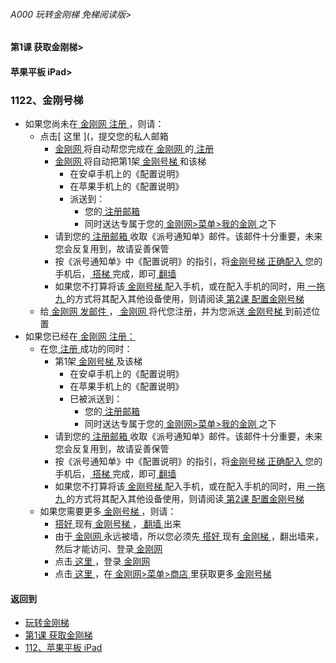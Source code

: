 ###### A000 玩转金刚梯 免梯阅读版>
#### 第1课 获取金刚梯>
#### 苹果平板 iPad>

### 1122、金刚号梯

- 如果您尚未在[ 金刚网 ](https://github.com/a2zitpro/web/blob/master/LadderFree/kkDictionary/kksitezh.md)[ 注册 ](https://github.com/a2zitpro/web/blob/master/LadderFree/kkDictionary/Registration.md)，则请：
  - 点击[ 这里 ](，提交您的私人邮箱
    - [ 金刚网 ](https://github.com/a2zitpro/web/blob/master/LadderFree/kkDictionary/kksitezh.md)将自动帮您完成在[ 金刚网 ](https://github.com/a2zitpro/web/blob/master/LadderFree/kkDictionary/kksitezh.md)的[ 注册 ](https://github.com/a2zitpro/web/blob/master/LadderFree/kkDictionary/Registration.md)
    - [ 金刚网 ](https://github.com/a2zitpro/web/blob/master/LadderFree/kkDictionary/kksitezh.md)将自动把第1架[ 金刚号梯 ](https://github.com/a2zitpro/web/blob/master/LadderFree/kkDictionary/kkG1Overview.md) 和该梯
      - 在安卓手机上的《配置说明》
      - 在苹果手机上的《配置说明》
      - 派送到：
        - 您的[ 注册邮箱 ](https://github.com/a2zitpro/web/blob/master/LadderFree/kkDictionary/RegistrationEmailaddressAtKksitezh.md)
        - 同时送达专属于您的[ 金刚网>菜单>我的金刚 ](https://www.atozitpro.net/zh/my-account/)之下
    - 请到您的[ 注册邮箱 ](https://github.com/a2zitpro/web/blob/master/LadderFree/kkDictionary/RegistrationEmailaddressAtKksitezh.md)收取《派号通知单》邮件。该邮件十分重要，未来您会反复用到，故请妥善保管
    - 按《派号通知单》中《配置说明》的指引，将[金刚号梯](https://github.com/a2zitpro/web/blob/master/LadderFree/kkDictionary/kkG1Overview.md)[ 正确配入 ](https://github.com/a2zitpro/web/blob/master/LadderFree/kkDictionary/ConsiderationsWhileConfigureKkid.md)您的手机后，[ 搭梯 ](https://github.com/a2zitpro/web/blob/master/LadderFree/kkDictionary/LadderReady.md)完成，即可[ 翻墙 ](https://github.com/a2zitpro/web/blob/master/LadderFree/kkDictionary/OverTheWall.md)
    - 如果您不打算将该[ 金刚号梯 ](https://github.com/a2zitpro/web/blob/master/LadderFree/kkDictionary/kkG1Overview.md)配入手机，或在配入手机的同时，用[ 一拖九 ](https://github.com/a2zitpro/web/blob/master/LadderFree/kkDictionary/onefornine.md)的方式将其配入其他设备使用，则请阅读[ 第2课 配置金刚号梯 ](https://github.com/a2zitpro/web/blob/master/LadderFree/LadderConfigure/LadderConfigure.md)
  - 给[ 金刚网 ](https://github.com/a2zitpro/web/blob/master/LadderFree/kkDictionary/kksitezh.md)[   发邮件 ](mailto:cs@a2zit.us)，[ 金刚网 ](https://github.com/a2zitpro/web/blob/master/LadderFree/kkDictionary/kksitezh.md)将代您注册，并为您派送[ 金刚号梯 ](https://github.com/a2zitpro/web/blob/master/LadderFree/kkDictionary/kkG1Overview.md)到前述位置
- 如果您已经在[ 金刚网 ](https://github.com/a2zitpro/web/blob/master/LadderFree/kkDictionary/kksitezh.md)[ 注册：](https://github.com/a2zitpro/web/blob/master/LadderFree/kkDictionary/Registration.md)
  - 在您[ 注册 ](https://github.com/a2zitpro/web/blob/master/LadderFree/kkDictionary/Registration.md)成功的同时：
    - 第1架[ 金刚号梯 ](https://github.com/a2zitpro/web/blob/master/LadderFree/kkDictionary/kkG1Overview.md)及该梯
      - 在安卓手机上的《配置说明》
      - 在苹果手机上的《配置说明》
      - 巳被派送到：
        - 您的[ 注册邮箱 ](https://github.com/a2zitpro/web/blob/master/LadderFree/kkDictionary/RegistrationEmailaddressAtKksitezh.md)
        - 同时送达专属于您的[ 金刚网>菜单>我的金刚 ](https://www.atozitpro.net/zh/my-account/)之下
    - 请到您的[ 注册邮箱 ](https://github.com/a2zitpro/web/blob/master/LadderFree/kkDictionary/RegistrationEmailaddressAtKksitezh.md)收取《派号通知单》邮件。该邮件十分重要，未来您会反复用到，故请妥善保管
    - 按《派号通知单》中《配置说明》的指引，将[金刚号梯](https://github.com/a2zitpro/web/blob/master/LadderFree/kkDictionary/kkG1Overview.md)[ 正确配入 ](https://github.com/a2zitpro/web/blob/master/LadderFree/kkDictionary/ConsiderationsWhileConfigureKkid.md)您的手机后，[ 搭梯 ](https://github.com/a2zitpro/web/blob/master/LadderFree/kkDictionary/LadderReady.md)完成，即可[ 翻墙 ](https://github.com/a2zitpro/web/blob/master/LadderFree/kkDictionary/OverTheWall.md)
    - 如果您不打算将该[ 金刚号梯 ](https://github.com/a2zitpro/web/blob/master/LadderFree/kkDictionary/kkG1Overview.md)配入手机，或在配入手机的同时，用[ 一拖九 ](https://github.com/a2zitpro/web/blob/master/LadderFree/kkDictionary/onefornine.md)的方式将其配入其他设备使用，则请阅读[ 第2课 配置金刚号梯 ](https://github.com/a2zitpro/web/blob/master/LadderFree/LadderConfigure/LadderConfigure.md)
  - 如果您需要更多[ 金刚号梯 ](https://github.com/a2zitpro/web/blob/master/LadderFree/kkDictionary/kkG1Overview.md)，则请：
    - [ 搭好 ](https://github.com/a2zitpro/web/blob/master/LadderFree/kkDictionary/LadderReady.md)现有[ 金刚号梯 ](https://github.com/a2zitpro/web/blob/master/LadderFree/kkDictionary/kkG1Overview.md)，[ 翻墙 ](https://github.com/a2zitpro/web/blob/master/LadderFree/kkDictionary/OverTheWall.md)出来
    - 由于[ 金刚网 ](https://github.com/a2zitpro/web/blob/master/LadderFree/kkDictionary/kksitezh.md)永远被墙，所以您必须先[ 搭好 ](https://github.com/a2zitpro/web/blob/master/LadderFree/kkDictionary/LadderReady.md)现有[ 金刚梯 ](https://github.com/a2zitpro/web/blob/master/LadderFree/kkDictionary/KKLadder.md)，翻出墙来，然后才能访问、登录[ 金刚网 ](https://github.com/a2zitpro/web/blob/master/LadderFree/kkDictionary/kksitezh.md)
    - 点击[ 这里 ](https://www.atozitpro.net/zh/login/)，登录[ 金刚网 ](https://github.com/a2zitpro/web/blob/master/LadderFree/kkDictionary/kksitezh.md)
    - 点击[ 这里 ](https://www.atozitpro.net/zh/shop/)，在[ 金刚网>菜单>商店 ](https://www.atozitpro.net/zh/shop/)里获取更多[ 金刚号梯 ](https://github.com/a2zitpro/web/blob/master/LadderFree/kkDictionary/kkG1Overview.md)



#### 返回到
- [玩转金刚梯](https://github.com/a2zitpro/web/blob/master/LadderFree/main.md)
- [第1课 获取金刚梯](https://github.com/a2zitpro/web/blob/master/LadderFree/LadderGet/LadderGet.md)
- [112、苹果平板 iPad](https://github.com/a2zitpro/web/blob/master/LadderFree/LadderGet/Apple/iPad/iPad.md)



